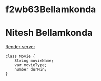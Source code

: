 # f2wb63Bellamkonda
# Nitesh Bellamkonda
[Render server](https://f2wb63bellamkonda.onrender.com)

```
class Movie {
    String movieName;
    var movieType;
    number durMin;
}

```